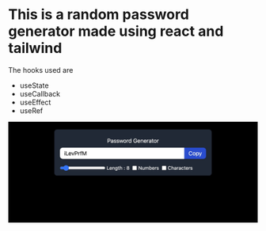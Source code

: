 # This is a random password generator made using react and tailwind
 The hooks used are
 - useState
 - useCallback
 - useEffect
 - useRef

![screenshot](images/screenshot.jpg)